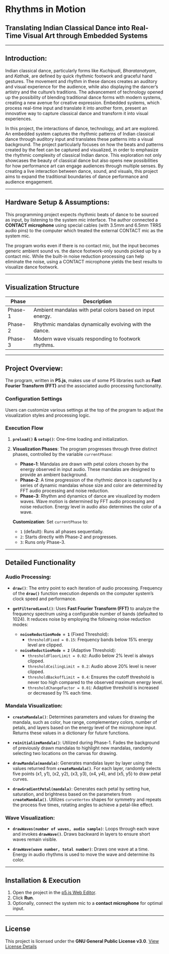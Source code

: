 # Rhythms in Motion
## Translating Indian Classical Dance into Real-Time Visual Art through Embedded Systems

---

## Introduction:

Indian classical dance, particularly forms like *Kuchipudi*, *Bharatanatyam*, and *Kathak*, are defined by quick rhythmic footwork and graceful hand gestures. The movement and rhythm in these dances creates an auditory and visual experience for the audience, while also displaying the dancer’s artistry and the culture’s traditions. The advancement of technology opened up the possibility of blending traditional dance forms with modern systems, creating a new avenue for creative expression. Embedded systems, which process real-time input and translate it into another form, present an innovative way to capture classical dance and transform it into visual experiences.

In this project, the interactions of dance, technology, and art are explored. An embedded system captures the rhythmic patterns of Indian classical dance through auditory input and translates these patterns into a visual background. The project particularly focuses on how the beats and patterns created by the feet can be captured and visualized, in order to emphasize the rhythmic complexity of classical Indian dance. This exploration not only showcases the beauty of classical dance but also opens new possibilities for how performance art can engage audiences through multiple senses. By creating a live interaction between dance, sound, and visuals, this project aims to expand the traditional boundaries of dance performance and audience engagement.

---

## Hardware Setup & Assumptions:

This programming project expects rhythmic beats of dance to be sourced as input, by listening to the system mic interface. The author connected a **CONTACT microphone** using special cables (with 3.5mm and 6.5mm TRRS audio pins) to the computer which treated the external CONTACT mic as the system mic.

The program works even if there is no contact mic, but the input becomes generic ambient sound vs. the dance footwork-only sounds picked up by a contact mic. While the built-in noise reduction processing can help eliminate the noise, using a CONTACT microphone yields the best results to visualize dance footwork.

---
## Visualization Structure

| **Phase**  | **Description**                                                                 |
|------------|---------------------------------------------------------------------------------|
| Phase-1    | Ambient mandalas with petal colors based on input energy.                      |
| Phase-2    | Rhythmic mandalas dynamically evolving with the dance.                         |
| Phase-3    | Modern wave visuals responding to footwork rhythms.                            |

---

## Project Overview:

The program, written in **P5.js**, makes use of some P5 libraries such as **Fast Fourier Transform (FFT)** and the associated audio processing functionality.

### Configuration Settings
Users can customize various settings at the top of the program to adjust the visualization styles and processing logic.

### Execution Flow
1. **`preload()` & `setup()`**: One-time loading and initialization.
2. **Visualization Phases**:
   The program progresses through three distinct phases, controlled by the variable `currentPhase`:
   - **Phase-1**: Mandalas are drawn with petal colors chosen by the energy observed in input audio. These mandalas are designed to provide an ambient background.
   - **Phase-2**: A time progression of the rhythmic dance is captured by a series of dynamic mandalas whose size and color are determined by FFT audio processing and noise reduction.
   - **Phase-3**: Rhythm and dynamics of dance are visualized by modern waves. Wave motion is determined by FFT audio processing and noise reduction. Energy level in audio also determines the color of a wave.


   **Customization**:
   Set `currentPhase` to:
   - `1` (default): Runs all phases sequentially.
   - `2`: Starts directly with Phase-2 and progresses.
   - `3`: Runs only Phase-3.

---

## Detailed Functionality

### Audio Processing:
- **`draw()`**: The entry point to each iteration of audio processing. Frequency of the **`draw()`** function execution depends on the computer system’s clock speed and performance.

- **`getFilteredLevel()`**: Uses **Fast Fourier Transform (FFT)** to analyze the frequency spectrum using a configurable number of bands (defaulted to 1024). It reduces noise by employing the following noise reduction modes:
  - **`noiseReductionMode = 1`** (Fixed Threshold):
    - `thresholdFixed = 0.15`: Frequency bands below 15% energy level are clipped.
  - **`noiseReductionMode = 2`** (Adaptive Threshold):
    - `thresholdFloorLimit = 0.02`: Audio below 2% level is always clipped.
    - `thresholdCeilingLimit = 0.2`: Audio above 20% level is never clipped.
    - `thresholdBackoffLimit = 0.4`: Ensures the cutoff threshold is never too high compared to the observed maximum energy level.
    - `thresholdChangeFactor = 0.01`: Adaptive threshold is increased or decreased by 1% each time.

### Mandala Visualization:
- **`createMandala()`**: Determines parameters and values for drawing the mandala, such as color, hue range, complementary colors, number of petals, and layers based on the energy level of the microphone input. Returns these values in a dictionary for future functions.

- **`reinitializeMandala()`**: Utilized during Phase-1. Fades the background of previously drawn mandalas to highlight new mandalas, randomly selecting two locations on the canvas for drawing.

- **`drawMandala(mandala)`**: Generates mandalas layer by layer using the values returned from **`createMandala()`**. For each layer, randomly selects five points (x1, y1), (x2, y2), (x3, y3), (x4, y4), and (x5, y5) to draw petal curves.

- **`drawGradientPetal(mandala)`**: Generates each petal by setting hue, saturation, and brightness based on the parameters from **`createMandala()`**. Utilizes `curveVertex` shapes for symmetry and repeats the process five times, rotating angles to achieve a petal-like effect.

### Wave Visualization:
- **`drawWaves(number of waves, audio sample)`**: Loops through each wave and invokes **`drawWave()`**. Draws backward in layers to ensure short waves remain visible.

- **`drawWave(wave number, total number)`**: Draws one wave at a time. Energy in audio rhythms is used to move the wave and determine its color.

---

## Installation & Execution

1. Open the project in the [p5.js Web Editor](https://editor.p5js.org/sahiti.rachakonda/sketches/-V9QR6gKY).
2. Click **Run**.
3. Optionally, connect the system mic to a **contact microphone** for optimal input.

---

## License
This project is licensed under the **GNU General Public License v3.0**.
[View License Details](https://choosealicense.com/licenses/gpl-3.0/#)
